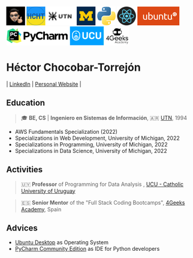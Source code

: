 <img src="./img/gravatar-hector.png"
     height="50"
     alt="Avatar de Héctor">
<img src="./img/logo-hcht-uk.jpg"
     width="50" height="50"
     alt="I stand with Ukraine">
<img src="./img/logo-utn.png"
     height="50"
     alt="Universidad Tecnológica Nacional">
<img src="./img/university-of-michigan.jpeg"
     height="50"
     alt="University of Michigan">
<img src="./img/logo-python.png"
     height="50"
     alt="Logo Python">
<img src="./img/logo-reactjs.png"
     height="50"
     alt="Logo React">
<img src="./img/logo-ubuntu.png"
     height="50"
     alt="Logo Ubuntu">
<img src="./img/logo-pycharm.png"
     height="50"
     alt="Logo PyCharm">
<img src="./img/logo-ucu.png"
     height="50"
     alt="Logo Catholic University of Uruguay">
<img src="./img/logo-4geeks.png"
     height="50"
     alt="Logo 4Geeks Academy">

# Héctor Chocobar-Torrejón

| [LinkedIn](https://www.linkedin.com/in/hector-chocobar/) | [Personal Website](https://chocobar.net) |

## Education

> 🎓 **BE, CS** | **Ingeniero en Sistemas de Información**, 🇦🇷 [UTN](https://www.frc.utn.edu.ar/), 1994

- AWS Fundamentals Specialization (2022)
- Specializations in Web Development, University of Michigan, 2022
- Specializations in Programming, University of Michigan, 2022
- Specializations in Data Science, University of Michigan, 2022

## Activities

> 🇺🇾 **Professor** of Programming for Data Analysis , [UCU - Catholic University of Uruguay](https://ucu.edu.uy)

> 🇪🇸 **Senior Mentor** of the "Full Stack Coding Bootcamps", [4Geeks Academy](https://4geeksacademy.com/), Spain

## Advices

- [Ubuntu Desktop](https://ubuntu.com/download/desktop) as Operating System
- [PyCharm Community Edition](https://www.jetbrains.com/pycharm/download/) as IDE for Python developers
